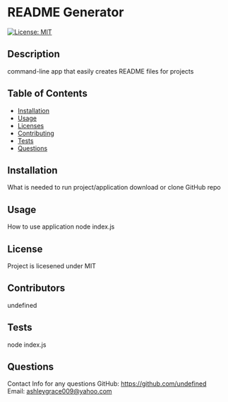 # README Generator
  
  [![License: MIT](https://img.shields.io/badge/License-MIT-yellow.svg)](https://opensource.org/licenses/MIT)
    
  ## Description
  command-line app that easily creates README files for projects
     
  ## Table of Contents
  * [Installation](#installation)
  * [Usage](#usage)
  * [Licenses](#license)
  * [Contributing](#contributers)
  * [Tests](#tests)
  * [Questions](#questions)
    
  ## Installation
  What is needed to run project/application
  download or clone GitHub repo
    
  ## Usage
  How to use application
  node index.js
    
  ## License
  Project is licesened under
  MIT
  
  ## Contributors
  undefined
  
  ## Tests
  node index.js
  
  ## Questions
  Contact Info for any questions
  GitHub: https://github.com/undefined  
  Email: ashleygrace009@yahoo.com

